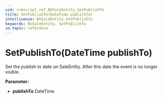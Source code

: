 ```yaml
---
uid: crmscript_ref_NSSaleEntity_SetPublishTo
title: SetPublishTo(DateTime publishTo)
intellisense: NSSaleEntity.SetPublishTo
keywords: NSSaleEntity, SetPublishTo
so.topic: reference
---
```


# SetPublishTo(DateTime publishTo)

Set the publish to date on SaleEntity. After this date the event is no longer visible.

**Parameter:** 
 - **publishTo** DateTime

